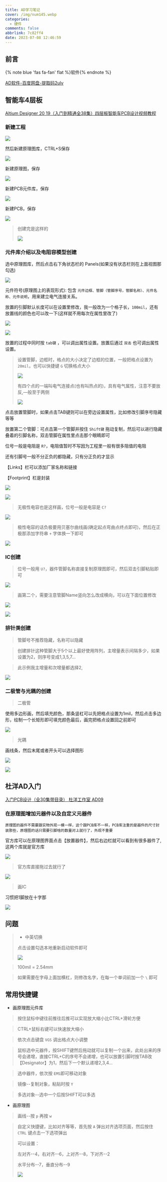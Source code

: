 ```yaml
---
title: AD学习笔记
cover: /img/num145.webp
categories:
  - 硬件
comments: false
abbrlink: 7c82ff4
date: 2023-07-08 12:46:59
---
```




## 前言

{% note blue 'fas fa-fan' flat %}软件{% endnote %}

[AD软件-百度网盘-提取码2ulv](https://pan.baidu.com/s/1_tn5dTqo3VWMb3p3h9HIjg)



## 智能车4层板

[Altium Designer 20 19（入门到精通全38集）四层板智能车PCB设计视频教程](https://www.bilibili.com/video/BV16t411N7RD/?p=5&spm_id_from=pageDriver&vd_source=5fb3f08926cbdbc6d84b3f2bda38c0b1)

### 新建工程

![](https://image-1309791158.cos.ap-guangzhou.myqcloud.com/其他/QQ截图20230708221215.webp)

然后新建原理图库，CTRL+S保存

![](https://image-1309791158.cos.ap-guangzhou.myqcloud.com/其他/3534dffdsfsdf.webp)

新建原理图，保存

![](https://image-1309791158.cos.ap-guangzhou.myqcloud.com/其他/QQ截图20230708222352.webp)

新建PCB元件库，保存

![](https://image-1309791158.cos.ap-guangzhou.myqcloud.com/其他/QQ截图20230708222545.webp)

新建PCB，保存

![](https://image-1309791158.cos.ap-guangzhou.myqcloud.com/其他/QQ截图20230708222708.webp)

> 创建完是这样的
>
> ![](https://image-1309791158.cos.ap-guangzhou.myqcloud.com/其他/QQ截图20230708223546.webp)



### 元件库介绍以及电阻容模型创建

选中原理图库，然后点击右下角状态栏的 Panels(如果没有状态栏则在上面视图那勾选)

![](https://image-1309791158.cos.ap-guangzhou.myqcloud.com/其他/QQ截图20230708224045.webp)

元件符号(原理图上的表现形式): 包含 `元件边框、管脚（管脚序号，管脚名称）、元件名称、元件说明`，用来建立电气连接关系。

放置的引脚默认长度可以在设置里修改，我一般改为一个格子长，`100mil`，还有放置线的颜色也可以改一下(这样就不用每次在属性里改了)

![](https://image-1309791158.cos.ap-guangzhou.myqcloud.com/其他/QQ截图20230709121635.webp)

![](https://image-1309791158.cos.ap-guangzhou.myqcloud.com/其他/QQ截图20230709123007.webp)

放置的过程中同时按 `tab键` ，可以调出属性设置。放置后通过 `双击` 也可调出属性设置。

> 设置管脚，边框时，格点的大小决定了边框的位置，一般把格点设置为 `20mil`，也可以快捷键 `G` 切换格点大小
>
> ![](https://image-1309791158.cos.ap-guangzhou.myqcloud.com/其他/QQ截图20230708231251.webp)
>
> 有四个点的一端叫电气连接点(也有叫热点的)，具有电气属性，注意不要放反,—般至于两侧
>
> ![](https://image-1309791158.cos.ap-guangzhou.myqcloud.com/其他/QQ截图20230708231528.webp)

点击放置管脚时，如果点击TAB键则可以在旁边设置属性，比如修改引脚序号隐藏等等

放置第二个管脚：可点击第一个管脚并按住 `Shift键` 拖动复制，然后可以进行隐藏叠着的引脚名称，双击管脚在属性里点击那个眼睛即可

位号一般是电阻是 `R?`，电阻值暂时不写因为工程里一般有很多阻值的电阻

还有引脚号一般不分正负的都隐藏，只有分正负的才显示

【Links】栏可以添加厂家名称和链接

【Footprint】栏是封装

![](https://image-1309791158.cos.ap-guangzhou.myqcloud.com/其他/QQ截图20230709122444.webp)

![](https://image-1309791158.cos.ap-guangzhou.myqcloud.com/其他/QQ截图20230709122434.webp)

> 无极性电容也是这样画，位号一般是电容是 `C?`

![](https://image-1309791158.cos.ap-guangzhou.myqcloud.com/其他/QQ截图20230709123546.webp)

> 极性电容的话负极要用贝塞尔曲线画(确定起点弯曲点终点即可)，然后在正极那添加字符串 `+` 字体换一下即可

![](https://image-1309791158.cos.ap-guangzhou.myqcloud.com/其他/QQ截图20230709124341.webp)



### IC创建

> 位号一般用 `U?`，器件管脚名称直接复制原理图即可，然后双击引脚粘贴即可

![](https://image-1309791158.cos.ap-guangzhou.myqcloud.com/其他/QQ截图20230710085608.webp)

> 画第二个，需要注意管脚Name竖向怎么改成横向，可以在下面位置修改

![](https://image-1309791158.cos.ap-guangzhou.myqcloud.com/其他/QQ截图20230710090736.webp)

![](https://image-1309791158.cos.ap-guangzhou.myqcloud.com/其他/QQ截图20230710091116.webp)



### 排针类创建

> 管脚号不推荐隐藏，名称可以隐藏

> 创建排针这种管脚大于5个以上最好使用阵列，主增量表示间隔多少，如果设置为2，则序号变成1,3,5,7...

> 此示例我主增量和次增量都选择2,

![](https://image-1309791158.cos.ap-guangzhou.myqcloud.com/其他/QQ截图20230710095309.webp)

### 二极管与光耦的创建

> 二极管

使用多边形画，然后填充颜色，那条竖杠可以先把格点设置为1mil，然后点击多边形，绘制一个长矩形即可填充颜色最后，画完把格点设置回之前即可

![](https://image-1309791158.cos.ap-guangzhou.myqcloud.com/其他/QQ截图20230710182859.webp)

> 光耦

画线条，然后末尾或者开头可以选择图形

![](https://image-1309791158.cos.ap-guangzhou.myqcloud.com/其他/QQ截图20230710184056.webp)

![](https://image-1309791158.cos.ap-guangzhou.myqcloud.com/其他/QQ截图20230710190657.webp)



## 杜洋AD入门

[入门PCB设计（全30集带目录） 杜洋工作室 AD09](https://www.bilibili.com/video/BV1w7411s7De/?spm_id_from=333.337.top_right_bar_window_history.content.click&vd_source=5fb3f08926cbdbc6d84b3f2bda38c0b1)



### 在原理图增加元器件以及自定义元器件

`原理图的器件不需要跟实物外观一模一样，这个跟PCB库不一样，PCB库注重的是器件的尺寸封装那些，原理图的话只需要引脚啥的数量对上就行了，外观不重要`

官方库可以在原理图界面点击【放置器件】，然后右边栏就可以看到有很多器件了,这两个库就是官方库

![](https://image-1309791158.cos.ap-guangzhou.myqcloud.com/其他/QQ截图20230709134402.webp)

> 官方库直接拖过去就行了

![](https://image-1309791158.cos.ap-guangzhou.myqcloud.com/其他/QQ截图20230709192715.webp)

> 画IC

习惯把1脚放在十字那

![](https://image-1309791158.cos.ap-guangzhou.myqcloud.com/其他/QQ截图20230709193947.webp)





## 问题

> - 中英切换
>
> 点击设置勾选本地重新启动软件即可
>
> ![](https://image-1309791158.cos.ap-guangzhou.myqcloud.com/其他/QQ截图20230708220430.webp)

> 100mil = 2.54mm

> 如果需要在字母上面加横杠，则修改名字，在每一个单词前加一个 `\` 即可

## 常用快捷键

- 画原理图元件库

> 按住鼠标中键往前推往后推可以实现放大缩小比CTRL+滑轮方便

> CTRL+鼠标右键可以快速放大缩小

> 依次点击键盘 `VGS` 调出格点大小调整

> 鼠标选中元器件，按SHIFT键然后拖动就可以复制一个出来，此处出来的序号会递增，直接CTRL+C的序号不会递增，也可以放置引脚时按TAB改【Designator】为1，然后下一个默认递增2,3,4...

> 选中器件，依次按 `EMS`即可移动对象

> 镜像--复制对象，粘贴时按 `Y`

> 多选对象--选中一个后按SHIFT可以多选

- 画原理图

> 画线--按 `p` 再按 `w`

> 自定义快捷键，比如对齐等等，首先按 `A` 弹出对齐选项页面，然后按住 `CTRL` 键点击一下选项弹出
>
> 可以设置：
>
> 左对齐--4，右对齐--6，上对齐--8，下对齐--2
>
> 水平分布--7，垂直分布--9
>
> ![](https://image-1309791158.cos.ap-guangzhou.myqcloud.com/其他/QQ截图20230710092451.webp)